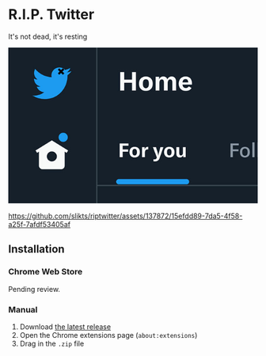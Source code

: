 # R.I.P. Twitter

It's not dead, it's resting

![screenshot](./screenshot.jpg)

https://github.com/slikts/riptwitter/assets/137872/15efdd89-7da5-4f58-a25f-7afdf53405af

## Installation

### Chrome Web Store

Pending review.

### Manual

1. Download [the latest release](https://github.com/slikts/riptwitter/releases)
2. Open the Chrome extensions page (`about:extensions`)
3. Drag in the `.zip` file
